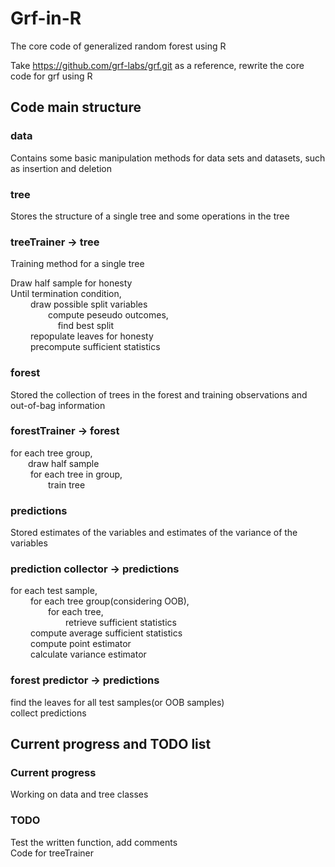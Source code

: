 # Grf-in-R
The core code of generalized random forest using R

Take https://github.com/grf-labs/grf.git as a reference, rewrite the core code for grf using R

## Code main structure
### data
Contains some basic manipulation methods for data sets and datasets, such as insertion and deletion

### tree
Stores the structure of a single tree and some operations in the tree

### treeTrainer -> tree
Training method for a single tree

Draw half sample for honesty  
Until termination condition,  
&emsp;&emsp; draw possible split variables  
&emsp;&emsp;&emsp;&emsp;  compute peseudo outcomes,  
&emsp;&emsp;&emsp;&emsp;&nbsp;&nbsp;&nbsp;&nbsp;  find best split  
&emsp;&emsp; repopulate leaves for honesty  
&emsp;&emsp; precompute sufficient statistics  

### forest 
Stored the collection of trees in the forest and training observations and out-of-bag information

### forestTrainer -> forest
for each tree group,  
&emsp;&emsp;draw half sample  
&emsp;&emsp;  for each tree in group,  
&emsp;&emsp;&emsp;&emsp;   train tree
   
### predictions
Stored estimates of the variables and estimates of the variance of the variables

### prediction collector -> predictions
for each test sample,  
&emsp;&emsp; for each tree group(considering OOB),  
&emsp;&emsp;&emsp;&emsp;  for each tree,  
&emsp;&emsp;&emsp;&emsp;&emsp;&emsp;    retrieve sufficient statistics  
&emsp;&emsp; compute average sufficient statistics  
&emsp;&emsp; compute point estimator  
&emsp;&emsp; calculate variance estimator
 
### forest predictor -> predictions
find the leaves for all test samples(or OOB samples)  
collect predictions


## Current progress and TODO list
### Current progress
Working on data and tree classes

### TODO
Test the written function, add comments  
Code for treeTrainer
